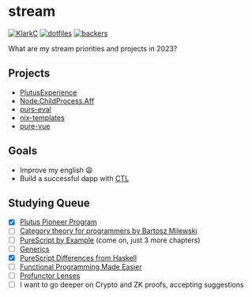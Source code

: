 # stream

[![KlarkC](https://img.shields.io/badge/twitch.tv-klarkc-purple?logo=twitch&style=for-the-badge)](https://twitch.tv/klarkc)
[![dotfiles](https://img.shields.io/badge/dotfiles-darkgreen?style=for-the-badge)](https://github.com/klarkc/dotfiles)
[![backers](https://img.shields.io/badge/backers-0-yellow?style=for-the-badge)](https://handle.me/walkerleite)

What are my stream priorities and projects in 2023?

## Projects

- [PlutusExperience](https://github.com/LovelaceAcademy/PlutusExperience)
- [Node.ChildProcess.Aff](https://github.com/purescript-node/purescript-node-child-process/pull/37)
- [purs-eval](https://github.com/klarkc/purs-eval)
- [nix-templates](https://github.com/LovelaceAcademy/nix-templates)
- [pure-vue](https://github.com/klarkc/pure-vue/pull/10)

## Goals
- Improve my english :weary:
- Build a successful dapp with [CTL](https://github.com/Plutonomicon/cardano-transaction-lib)

## Studying Queue

- [x] [Plutus Pioneer Program](https://github.com/klarkc/plutus-pioneer-program)
- [ ] [Category theory for programmers by Bartosz Milewski](https://www.youtube.com/playlist?list=PLbgaMIhjbmEnaH_LTkxLI7FMa2HsnawM_)
- [ ] [PureScript by Example](https://github.com/klarkc/purescript-book) (come on, just 3 more chapters)
- [ ] [Generics](https://harry.garrood.me/blog/write-your-own-generics/)
- [x] [PureScript Differences from Haskell](https://github.com/purescript/documentation/blob/master/language/Differences-from-Haskell.md)
- [ ] [Functional Programming Made Easier](https://leanpub.com/fp-made-easier)
- [ ] [Profunctor Lenses](https://thomashoneyman.com/articles/practical-profunctor-lenses-optics)
- [ ] I want to go deeper on Crypto and ZK proofs, accepting suggestions

